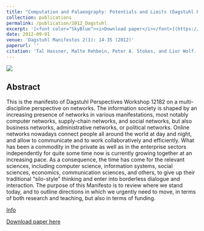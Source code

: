 ```yaml
---
title: "Computation and Palaeography: Potentials and Limits (Dagstuhl Perspectives Workshop 12382)"
collection: publications
permalink: /publication/2012_Dagstuhl
excerpt: '[<font color="SkyBlue"><i>Download paper</i></font>](https://osnathassner.github.io/talhassner/files/dagman-v002-i001-complete.pdf)'
date: 2012-09-01
venue: 'Dagstuhl Manifestos 2(1): 14-35 (2012)'
paperurl: ''
citation: 'Tal Hassner, Malte Rehbein, Peter A. Stokes, and Lior Wolf. (2012). &quot;Computation and Palaeography: Potentials and Limits (Dagstuhl Perspectives Workshop 12382).&quot; <i>Dagstuhl Manifestos 2(1): 14-35 (2012)</i>.'
---
```


<img src='https://osnathassner.github.io/talhassner/images/Dagstuhl Manifestos - Icon.jpg'>

Abstract
------
This is the manifesto of Dagstuhl Perspectives Workshop 12182 on a multi-discipline perspective on networks. The information society is shaped by an increasing presence of networks in various manifestations, most notably computer networks, supply-chain networks, and social networks, but also business networks, administrative networks, or political networks. Online networks nowadays connect people all around the world at day and night, and allow to communicate and to work collaboratively and efficiently. What has been a commodity in the private as well as in the enterprise sectors independently for quite some time now is currently growing together at an increasing pace. As a consequence, the time has come for the relevant sciences, including computer science, information systems, social sciences, economics, communication sciences, and others, to give up their traditional “silo-style” thinking and enter into borderless dialogue and interaction. The purpose of this Manifesto is to review where we stand today, and to outline directions in which we urgently need to move, in terms of both research and teaching, but also in terms of funding.


[Info](http://drops.dagstuhl.de/opus/volltexte/2013/4171/)

[Download paper here](https://osnathassner.github.io/talhassner/files/dagman-v002-i001-complete.pdf)
